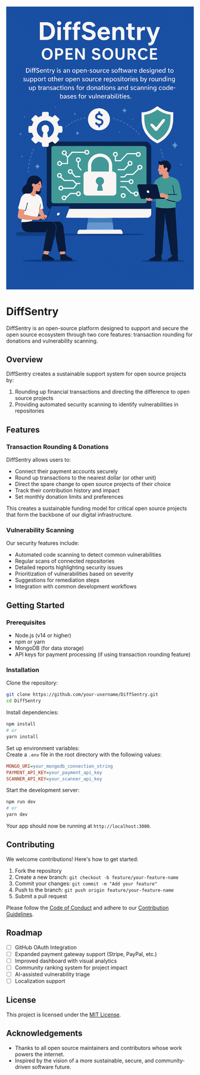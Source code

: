 
![DiffSentry Logo](/DiffSentry/src/components/images/diffsentryvert.png)

# DiffSentry

DiffSentry is an open-source platform designed to support and secure the open source ecosystem through two core features: transaction rounding for donations and vulnerability scanning.

## Overview

DiffSentry creates a sustainable support system for open source projects by:
1. Rounding up financial transactions and directing the difference to open source projects
2. Providing automated security scanning to identify vulnerabilities in repositories

## Features

### Transaction Rounding & Donations

DiffSentry allows users to:
- Connect their payment accounts securely
- Round up transactions to the nearest dollar (or other unit)
- Direct the spare change to open source projects of their choice
- Track their contribution history and impact
- Set monthly donation limits and preferences

This creates a sustainable funding model for critical open source projects that form the backbone of our digital infrastructure.

### Vulnerability Scanning

Our security features include:
- Automated code scanning to detect common vulnerabilities
- Regular scans of connected repositories
- Detailed reports highlighting security issues
- Prioritization of vulnerabilities based on severity
- Suggestions for remediation steps
- Integration with common development workflows

## Getting Started

### Prerequisites
- Node.js (v14 or higher)
- npm or yarn
- MongoDB (for data storage)
- API keys for payment processing (if using transaction rounding feature)

### Installation

Clone the repository:
```bash
git clone https://github.com/your-username/DiffSentry.git
cd DiffSentry
```

Install dependencies:
```bash
npm install
# or
yarn install
```

Set up environment variables:  
Create a `.env` file in the root directory with the following values:
```ini
MONGO_URI=your_mongodb_connection_string
PAYMENT_API_KEY=your_payment_api_key
SCANNER_API_KEY=your_scanner_api_key
```

Start the development server:
```bash
npm run dev
# or
yarn dev
```

Your app should now be running at `http://localhost:3000`.

## Contributing

We welcome contributions! Here's how to get started:

1. Fork the repository  
2. Create a new branch: `git checkout -b feature/your-feature-name`  
3. Commit your changes: `git commit -m "Add your feature"`  
4. Push to the branch: `git push origin feature/your-feature-name`  
5. Submit a pull request  

Please follow the [Code of Conduct](CODE_OF_CONDUCT.md) and adhere to our [Contribution Guidelines](CONTRIBUTING.md).

## Roadmap

- [ ] GitHub OAuth Integration  
- [ ] Expanded payment gateway support (Stripe, PayPal, etc.)  
- [ ] Improved dashboard with visual analytics  
- [ ] Community ranking system for project impact  
- [ ] AI-assisted vulnerability triage  
- [ ] Localization support  

## License

This project is licensed under the [MIT License](LICENSE).

## Acknowledgements

- Thanks to all open source maintainers and contributors whose work powers the internet.  
- Inspired by the vision of a more sustainable, secure, and community-driven software future.

